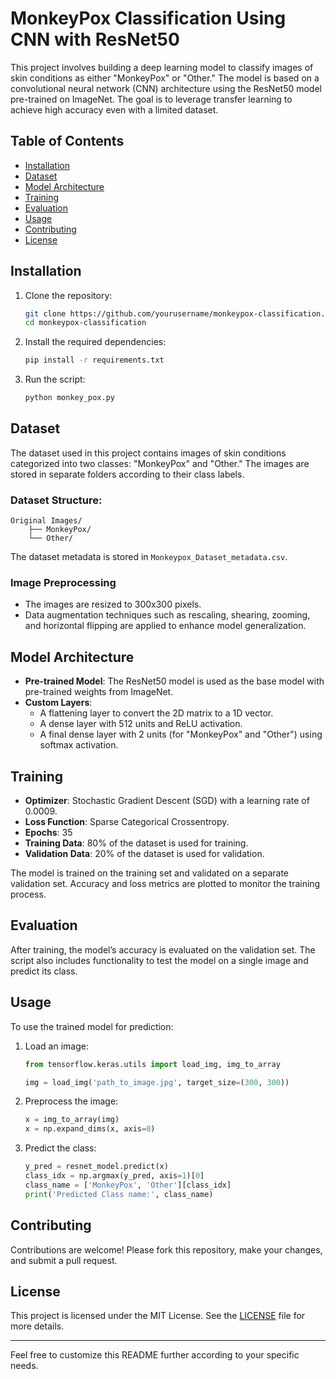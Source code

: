 
# MonkeyPox Classification Using CNN with ResNet50

This project involves building a deep learning model to classify images of skin conditions as either "MonkeyPox" or "Other." The model is based on a convolutional neural network (CNN) architecture using the ResNet50 model pre-trained on ImageNet. The goal is to leverage transfer learning to achieve high accuracy even with a limited dataset.

## Table of Contents
- [Installation](#installation)
- [Dataset](#dataset)
- [Model Architecture](#model-architecture)
- [Training](#training)
- [Evaluation](#evaluation)
- [Usage](#usage)
- [Contributing](#contributing)
- [License](#license)

## Installation

1. Clone the repository:

    ```bash
    git clone https://github.com/yourusername/monkeypox-classification.git
    cd monkeypox-classification
    ```

2. Install the required dependencies:

    ```bash
    pip install -r requirements.txt
    ```

3. Run the script:

    ```bash
    python monkey_pox.py
    ```

## Dataset

The dataset used in this project contains images of skin conditions categorized into two classes: "MonkeyPox" and "Other." The images are stored in separate folders according to their class labels.

### Dataset Structure:

```plaintext
Original Images/
    ├── MonkeyPox/
    └── Other/
```

The dataset metadata is stored in `Monkeypox_Dataset_metadata.csv`.

### Image Preprocessing

- The images are resized to 300x300 pixels.
- Data augmentation techniques such as rescaling, shearing, zooming, and horizontal flipping are applied to enhance model generalization.

## Model Architecture

- **Pre-trained Model**: The ResNet50 model is used as the base model with pre-trained weights from ImageNet.
- **Custom Layers**:
  - A flattening layer to convert the 2D matrix to a 1D vector.
  - A dense layer with 512 units and ReLU activation.
  - A final dense layer with 2 units (for "MonkeyPox" and "Other") using softmax activation.

## Training

- **Optimizer**: Stochastic Gradient Descent (SGD) with a learning rate of 0.0009.
- **Loss Function**: Sparse Categorical Crossentropy.
- **Epochs**: 35
- **Training Data**: 80% of the dataset is used for training.
- **Validation Data**: 20% of the dataset is used for validation.

The model is trained on the training set and validated on a separate validation set. Accuracy and loss metrics are plotted to monitor the training process.

## Evaluation

After training, the model’s accuracy is evaluated on the validation set. The script also includes functionality to test the model on a single image and predict its class.

## Usage

To use the trained model for prediction:

1. Load an image:

    ```python
    from tensorflow.keras.utils import load_img, img_to_array

    img = load_img('path_to_image.jpg', target_size=(300, 300))
    ```

2. Preprocess the image:

    ```python
    x = img_to_array(img)
    x = np.expand_dims(x, axis=0)
    ```

3. Predict the class:

    ```python
    y_pred = resnet_model.predict(x)
    class_idx = np.argmax(y_pred, axis=1)[0]
    class_name = ['MonkeyPox', 'Other'][class_idx]
    print('Predicted Class name:', class_name)
    ```

## Contributing

Contributions are welcome! Please fork this repository, make your changes, and submit a pull request.

## License

This project is licensed under the MIT License. See the [LICENSE](LICENSE) file for more details.

---

Feel free to customize this README further according to your specific needs.
